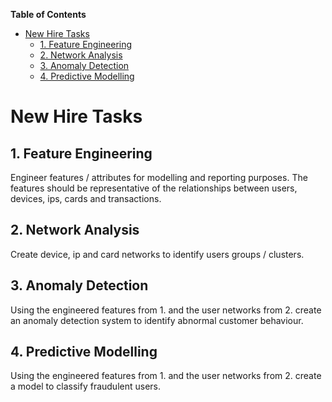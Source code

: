 
**Table of Contents**

- [New Hire Tasks](#new-hire-tasks)
  - [1. Feature Engineering](#1-feature-engineering)
  - [2. Network Analysis](#2-network-analysis)
  - [3. Anomaly Detection](#3-anomaly-detection)
  - [4. Predictive Modelling](#4-predictive-modelling)

# New Hire Tasks

## 1. Feature Engineering

Engineer features / attributes for modelling and reporting purposes. The features should be representative of the relationships between users, devices, ips, cards and transactions.

## 2. Network Analysis

Create device, ip and card networks to identify users groups / clusters.

## 3. Anomaly Detection

Using the engineered features from 1. and the user networks from 2. create an anomaly detection system to identify abnormal customer behaviour.

## 4. Predictive Modelling

Using the engineered features from 1. and the user networks from 2. create a model to classify fraudulent users.